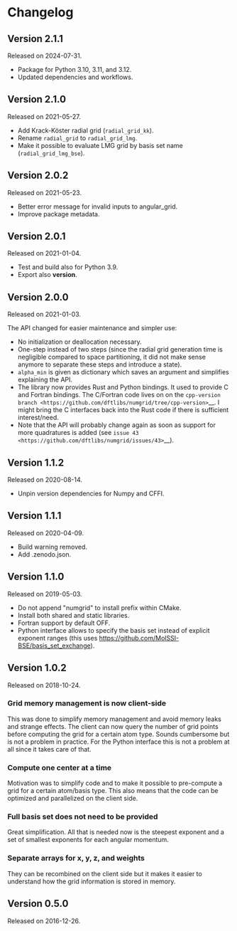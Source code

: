 # Changelog


## Version 2.1.1

Released on 2024-07-31.

- Package for Python 3.10, 3.11, and 3.12.
- Updated dependencies and workflows.


## Version 2.1.0

Released on 2021-05-27.

- Add Krack-Köster radial grid (`radial_grid_kk`).
- Rename `radial_grid` to `radial_grid_lmg`.
- Make it possible to evaluate LMG grid by basis set name
  (`radial_grid_lmg_bse`).


## Version 2.0.2

Released on 2021-05-23.

- Better error message for invalid inputs to angular_grid.
- Improve package metadata.


## Version 2.0.1

Released on 2021-01-04.

- Test and build also for Python 3.9.
- Export also __version__.


## Version 2.0.0

Released on 2021-01-03.

The API changed for easier maintenance and simpler use:

- No initialization or deallocation necessary.
- One-step instead of two steps (since the radial grid generation time is
  negligible compared to space partitioning, it did not make sense anymore to
  separate these steps and introduce a state).
- ``alpha_min`` is given as dictionary which saves an argument and simplifies
  explaining the API.
- The library now provides Rust and Python bindings. It used to provide C and
  Fortran bindings. The C/Fortran code lives on on the `cpp-version branch
  <https://github.com/dftlibs/numgrid/tree/cpp-version>`__.  I might bring the
  C interfaces back into the Rust code if there is sufficient interest/need.
- Note that the API will probably change again as soon as support for more
  quadratures is added (see `issue 43
  <https://github.com/dftlibs/numgrid/issues/43>`__).


## Version 1.1.2

Released on 2020-08-14.

- Unpin version dependencies for Numpy and CFFI.


## Version 1.1.1

Released on 2020-04-09.

- Build warning removed.
- Add .zenodo.json.


## Version 1.1.0

Released on 2019-05-03.

- Do not append "numgrid" to install prefix within CMake.
- Install both shared and static libraries.
- Fortran support by default OFF.
- Python interface allows to specify the basis set instead of explicit exponent ranges
  (this uses https://github.com/MolSSI-BSE/basis_set_exchange).


## Version 1.0.2

Released on 2018-10-24.


### Grid memory management is now client-side

This was done to simplify memory management and avoid memory leaks and
strange effects. The client can now query the number of grid points
before computing the grid for a certain atom type. Sounds cumbersome but
is not a problem in practice. For the Python interface this is not a
problem at all since it takes care of that.


### Compute one center at a time

Motivation was to simplify code and to make it possible to pre-compute a
grid for a certain atom/basis type. This also means that the code can be
optimized and parallelized on the client side.


### Full basis set does not need to be provided

Great simplification. All that is needed now is the steepest exponent
and a set of smallest exponents for each angular momentum.


### Separate arrays for x, y, z, and weights

They can be recombined on the client side but it makes it easier to
understand how the grid information is stored in memory.


## Version 0.5.0

Released on 2016-12-26.

